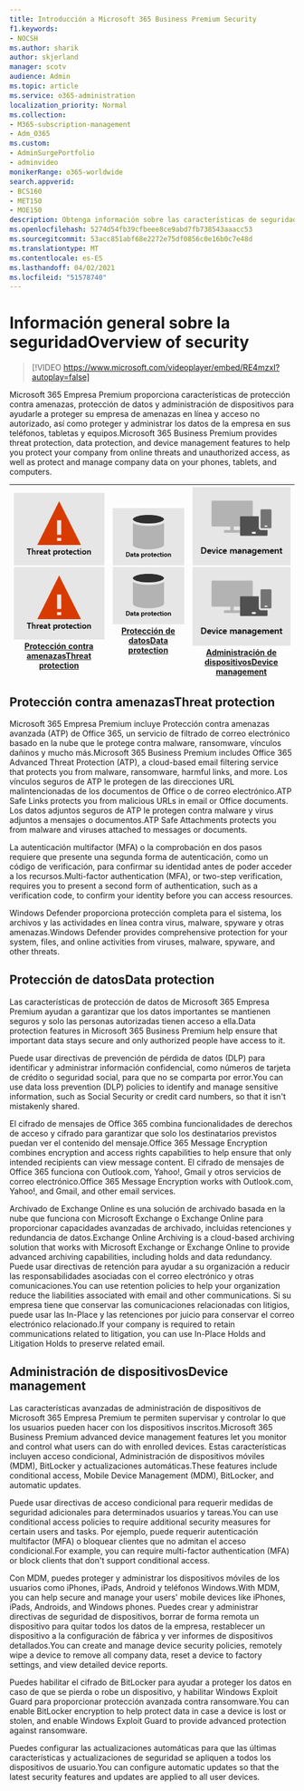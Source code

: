 ```yaml
---
title: Introducción a Microsoft 365 Business Premium Security
f1.keywords:
- NOCSH
ms.author: sharik
author: skjerland
manager: scotv
audience: Admin
ms.topic: article
ms.service: o365-administration
localization_priority: Normal
ms.collection:
- M365-subscription-management
- Adm_O365
ms.custom:
- AdminSurgePortfolio
- adminvideo
monikerRange: o365-worldwide
search.appverid:
- BCS160
- MET150
- MOE150
description: Obtenga información sobre las características de seguridad incluidas con Microsoft 365 para empresas.
ms.openlocfilehash: 5274d54fb39cfbeee8ce9abd7fb738543aaacc53
ms.sourcegitcommit: 53acc851abf68e2272e75df0856c0e16b0c7e48d
ms.translationtype: MT
ms.contentlocale: es-ES
ms.lasthandoff: 04/02/2021
ms.locfileid: "51578740"
---
```

# <a name="overview-of-security"></a><span data-ttu-id="0aad4-103">Información general sobre la seguridad</span><span class="sxs-lookup"><span data-stu-id="0aad4-103">Overview of security</span></span>

> [!VIDEO https://www.microsoft.com/videoplayer/embed/RE4mzxI?autoplay=false]

<span data-ttu-id="0aad4-104">Microsoft 365 Empresa Premium proporciona características de protección contra amenazas, protección de datos y administración de dispositivos para ayudarle a proteger su empresa de amenazas en línea y acceso no autorizado, así como proteger y administrar los datos de la empresa en sus teléfonos, tabletas y equipos.</span><span class="sxs-lookup"><span data-stu-id="0aad4-104">Microsoft 365 Business Premium provides threat protection, data protection, and device management features to help you protect your company from online threats and unauthorized access, as well as protect and manage company data on your phones, tablets, and computers.</span></span>

|<span data-ttu-id="0aad4-105">![Protección contra amenazas](../media/m365-business-security-threat-protection.png)</span><span class="sxs-lookup"><span data-stu-id="0aad4-105">![Threat protection](../media/m365-business-security-threat-protection.png)</span></span><br/>[<span data-ttu-id="0aad4-106">Protección contra amenazas</span><span class="sxs-lookup"><span data-stu-id="0aad4-106">Threat protection</span></span>](#threat-protection)|<span data-ttu-id="0aad4-107">![Colaborar con un cliente](../media/m365-business-security-data-protection.png)</span><span class="sxs-lookup"><span data-stu-id="0aad4-107">![Collaborate with a client](../media/m365-business-security-data-protection.png)</span></span> <br/>[<span data-ttu-id="0aad4-108">Protección de datos</span><span class="sxs-lookup"><span data-stu-id="0aad4-108">Data protection</span></span>](#data-protection) | <span data-ttu-id="0aad4-109">![Administración de dispositivos](../media/m365-business-security-device-management.png)</span><span class="sxs-lookup"><span data-stu-id="0aad4-109">![Device management](../media/m365-business-security-device-management.png)</span></span> <br/>[<span data-ttu-id="0aad4-110">Administración de dispositivos</span><span class="sxs-lookup"><span data-stu-id="0aad4-110">Device management</span></span>](#device-management) |
|--|--|--|

## <a name="threat-protection"></a><span data-ttu-id="0aad4-111">Protección contra amenazas</span><span class="sxs-lookup"><span data-stu-id="0aad4-111">Threat protection</span></span>

<span data-ttu-id="0aad4-112">Microsoft 365 Empresa Premium incluye Protección contra amenazas avanzada (ATP) de Office 365, un servicio de filtrado de correo electrónico basado en la nube que le protege contra malware, ransomware, vínculos dañinos y mucho más.</span><span class="sxs-lookup"><span data-stu-id="0aad4-112">Microsoft 365 Business Premium includes Office 365 Advanced Threat Protection (ATP), a cloud-based email filtering service that protects you from malware, ransomware, harmful links, and more.</span></span> <span data-ttu-id="0aad4-113">Los vínculos seguros de ATP le protegen de las direcciones URL malintencionadas de los documentos de Office o de correo electrónico.</span><span class="sxs-lookup"><span data-stu-id="0aad4-113">ATP Safe Links protects you from malicious URLs in email or Office documents.</span></span> <span data-ttu-id="0aad4-114">Los datos adjuntos seguros de ATP le protegen contra malware y virus adjuntos a mensajes o documentos.</span><span class="sxs-lookup"><span data-stu-id="0aad4-114">ATP Safe Attachments protects you from malware and viruses attached to messages or documents.</span></span>

<span data-ttu-id="0aad4-115">La autenticación multifactor (MFA) o la comprobación en dos pasos requiere que presente una segunda forma de autenticación, como un código de verificación, para confirmar su identidad antes de poder acceder a los recursos.</span><span class="sxs-lookup"><span data-stu-id="0aad4-115">Multi-factor authentication (MFA), or two-step verification, requires you to present a second form of authentication, such as a verification code, to confirm your identity before you can access resources.</span></span>  

<span data-ttu-id="0aad4-116">Windows Defender proporciona protección completa para el sistema, los archivos y las actividades en línea contra virus, malware, spyware y otras amenazas.</span><span class="sxs-lookup"><span data-stu-id="0aad4-116">Windows Defender provides comprehensive protection for your system, files, and online activities from viruses, malware, spyware, and other threats.</span></span>

## <a name="data-protection"></a><span data-ttu-id="0aad4-117">Protección de datos</span><span class="sxs-lookup"><span data-stu-id="0aad4-117">Data protection</span></span>

<span data-ttu-id="0aad4-118">Las características de protección de datos de Microsoft 365 Empresa Premium ayudan a garantizar que los datos importantes se mantienen seguros y solo las personas autorizadas tienen acceso a ella.</span><span class="sxs-lookup"><span data-stu-id="0aad4-118">Data protection features in Microsoft 365 Business Premium help ensure that important data stays secure and only authorized people have access to it.</span></span>

<span data-ttu-id="0aad4-119">Puede usar directivas de prevención de pérdida de datos (DLP) para identificar y administrar información confidencial, como números de tarjeta de crédito o seguridad social, para que no se comparta por error.</span><span class="sxs-lookup"><span data-stu-id="0aad4-119">You can use data loss prevention (DLP) policies to identify and manage sensitive information, such as Social Security or credit card numbers, so that it isn't mistakenly shared.</span></span> 

<span data-ttu-id="0aad4-120">El cifrado de mensajes de Office 365 combina funcionalidades de derechos de acceso y cifrado para garantizar que solo los destinatarios previstos puedan ver el contenido del mensaje.</span><span class="sxs-lookup"><span data-stu-id="0aad4-120">Office 365 Message Encryption combines encryption and access rights capabilities to help ensure that only intended recipients can view message content.</span></span> <span data-ttu-id="0aad4-121">El cifrado de mensajes de Office 365 funciona con Outlook.com, Yahoo!, Gmail y otros servicios de correo electrónico.</span><span class="sxs-lookup"><span data-stu-id="0aad4-121">Office 365 Message Encryption works with Outlook.com, Yahoo!, and Gmail, and other email services.</span></span>

<span data-ttu-id="0aad4-122">Archivado de Exchange Online es una solución de archivado basada en la nube que funciona con Microsoft Exchange o Exchange Online para proporcionar capacidades avanzadas de archivado, incluidas retenciones y redundancia de datos.</span><span class="sxs-lookup"><span data-stu-id="0aad4-122">Exchange Online Archiving is a cloud-based archiving solution that works with Microsoft Exchange or Exchange Online to provide advanced archiving capabilities, including holds and data redundancy.</span></span> <span data-ttu-id="0aad4-123">Puede usar directivas de retención para ayudar a su organización a reducir las responsabilidades asociadas con el correo electrónico y otras comunicaciones.</span><span class="sxs-lookup"><span data-stu-id="0aad4-123">You can use retention policies to help your organization reduce the liabilities associated with email and other communications.</span></span> <span data-ttu-id="0aad4-124">Si su empresa tiene que conservar las comunicaciones relacionadas con litigios, puede usar las In-Place y las retenciones por juicio para conservar el correo electrónico relacionado.</span><span class="sxs-lookup"><span data-stu-id="0aad4-124">If your company is required to retain communications related to litigation, you can use In-Place Holds and Litigation Holds to preserve related email.</span></span>

## <a name="device-management"></a><span data-ttu-id="0aad4-125">Administración de dispositivos</span><span class="sxs-lookup"><span data-stu-id="0aad4-125">Device management</span></span>

<span data-ttu-id="0aad4-126">Las características avanzadas de administración de dispositivos de Microsoft 365 Empresa Premium te permiten supervisar y controlar lo que los usuarios pueden hacer con los dispositivos inscritos.</span><span class="sxs-lookup"><span data-stu-id="0aad4-126">Microsoft 365 Business Premium advanced device management features let you monitor and control what users can do with enrolled devices.</span></span> <span data-ttu-id="0aad4-127">Estas características incluyen acceso condicional, Administración de dispositivos móviles (MDM), BitLocker y actualizaciones automáticas.</span><span class="sxs-lookup"><span data-stu-id="0aad4-127">These features include conditional access, Mobile Device Management (MDM), BitLocker, and automatic updates.</span></span>

<span data-ttu-id="0aad4-128">Puede usar directivas de acceso condicional para requerir medidas de seguridad adicionales para determinados usuarios y tareas.</span><span class="sxs-lookup"><span data-stu-id="0aad4-128">You can use conditional access policies to require additional security measures for certain users and tasks.</span></span> <span data-ttu-id="0aad4-129">Por ejemplo, puede requerir autenticación multifactor (MFA) o bloquear clientes que no admitan el acceso condicional.</span><span class="sxs-lookup"><span data-stu-id="0aad4-129">For example, you can require multi-factor authentication (MFA) or block clients that don't support conditional access.</span></span>

<span data-ttu-id="0aad4-130">Con MDM, puedes proteger y administrar los dispositivos móviles de los usuarios como iPhones, iPads, Android y teléfonos Windows.</span><span class="sxs-lookup"><span data-stu-id="0aad4-130">With MDM, you can help secure and manage your users' mobile devices like iPhones, iPads, Androids, and Windows phones.</span></span> <span data-ttu-id="0aad4-131">Puedes crear y administrar directivas de seguridad de dispositivos, borrar de forma remota un dispositivo para quitar todos los datos de la empresa, restablecer un dispositivo a la configuración de fábrica y ver informes de dispositivos detallados.</span><span class="sxs-lookup"><span data-stu-id="0aad4-131">You can create and manage device security policies, remotely wipe a device to remove all company data, reset a device to factory settings, and view detailed device reports.</span></span> 

<span data-ttu-id="0aad4-132">Puedes habilitar el cifrado de BitLocker para ayudar a proteger los datos en caso de que se pierda o robe un dispositivo, y habilitar Windows Exploit Guard para proporcionar protección avanzada contra ransomware.</span><span class="sxs-lookup"><span data-stu-id="0aad4-132">You can enable BitLocker encryption to help protect data in case a device is lost or stolen, and enable Windows Exploit Guard to provide advanced protection against ransomware.</span></span>

<span data-ttu-id="0aad4-133">Puedes configurar las actualizaciones automáticas para que las últimas características y actualizaciones de seguridad se apliquen a todos los dispositivos de usuario.</span><span class="sxs-lookup"><span data-stu-id="0aad4-133">You can configure automatic updates so that the latest security features and updates are applied to all user devices.</span></span> 